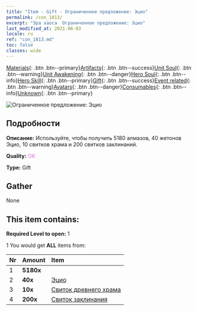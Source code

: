 ```yaml
---
title: "Item - Gift - Ограниченное предложение: Эцио"
permalink: /con_1813/
excerpt: "Эра хаоса  Ограниченное предложение: Эцио"
last_modified_at: 2021-06-03
locale: ru
ref: "con_1813.md"
toc: false
classes: wide
---
```

 [Materials](/ItemsRU/){: .btn .btn--primary}[Artifacts](/ItemsRU/Artifacts/){: .btn .btn--success}[Unit Soul](/ItemsRU/UnitSoul/){: .btn .btn--warning}[Unit Awakening](/ItemsRU/UnitAwakening/){: .btn .btn--danger}[Hero Soul](/ItemsRU/HeroSoul/){: .btn .btn--info}[Hero Skill](/ItemsRU/HeroSkill/){: .btn .btn--primary}[Gift](/ItemsRU/Gift/){: .btn .btn--success}[Event related](/ItemsRU/Events/){: .btn .btn--warning}[Avatars](/ItemsRU/Avatars/){: .btn .btn--danger}[Consumables](/ItemsRU/Consumables/){: .btn .btn--info}[Unknown](/ItemsRU/Unknown/){: .btn .btn--primary}

 ![Ограниченное предложение: Эцио](/images/t/i_907435.png)

## Подробности
 **Описание:** Используйте, чтобы получить 5180 алмазов, 40 жетонов Эцио, 10 свитков храма и 200 свитков заклинаний.

 **Quality:** <span style="color: #DA70D6">OK</span>

 **Type:** Gift

## Gather

  None

## This item contains:

 **Required Level to open:** 1

 1 You would get **ALL** items  from:

  | Nr | Amount |     Item    |
  |:---|:-------|:------------|
  | 1 |  **5180x** | <i class="fas fa-gem"/> |  | 
  | 2 |  **40x** | [Эцио](/ItemsRU/her_398/) |  | 
  | 3 |  **10x** | [Свиток древнего храма](/ItemsRU/con_697/) |  | 
  | 4 |  **200x** | [Свиток заклинания](/ItemsRU/con_694/) |  | 

